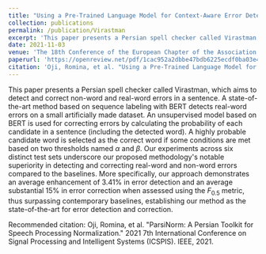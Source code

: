 ```yaml
---
title: "Using a Pre-Trained Language Model for Context-Aware Error Detection and Correction in Persian language"
collection: publications
permalink: /publication/Virastman
excerpt: 'This paper presents a Persian spell checker called Virastman, which aims to detect and correct non-word and real-word errors in a sentence. A state-of-the-art method based on sequence labeling with BERT detects real-word errors on a small artificially made dataset. An unsupervised model based on BERT is used for correcting errors by calculating the probability of each candidate in a sentence (including the detected word). A highly probable candidate word is selected as the correct word if some conditions are met based on two  thresholds named $\alpha$ and $\beta$. Our experiments across six distinct test sets underscore our proposed methodology's notable superiority in detecting and correcting real-word and non-word errors compared to the baselines. More specifically, our approach demonstrates an average enhancement of 3.41% in error detection and an average substantial 15\% in error correction when assessed using the $F_{0.5}$ metric, thus surpassing contemporary baselines, establishing our method as the state-of-the-art for error detection and correction.'
date: 2021-11-03
venue: 'The 18th Conference of the European Chapter of the Association for Computational Linguistics'
paperurl: 'https://openreview.net/pdf/1cac952a2dbbe47bdb6225ecdf0ba03e472bc1c0.pdf'
citation: 'Oji, Romina, et al. "Using a Pre-Trained Language Model for Context-Aware Error Detection and Correction in Persian language"'
---
```

This paper presents a Persian spell checker called Virastman, which aims to detect and correct non-word and real-word errors in a sentence. A state-of-the-art method based on sequence labeling with BERT detects real-word errors on a small artificially made dataset. An unsupervised model based on BERT is used for correcting errors by calculating the probability of each candidate in a sentence (including the detected word). A highly probable candidate word is selected as the correct word if some conditions are met based on two  thresholds named $\alpha$ and $\beta$. Our experiments across six distinct test sets underscore our proposed methodology's notable superiority in detecting and correcting real-word and non-word errors compared to the baselines. More specifically, our approach demonstrates an average enhancement of 3.41\% in error detection and an average substantial 15\% in error correction when assessed using the $F_{0.5}$ metric, thus surpassing contemporary baselines, establishing our method as the state-of-the-art for error detection and correction.


Recommended citation: Oji, Romina, et al. "ParsiNorm: A Persian Toolkit for Speech Processing Normalization." 2021 7th International Conference on Signal Processing and Intelligent Systems (ICSPIS). IEEE, 2021.